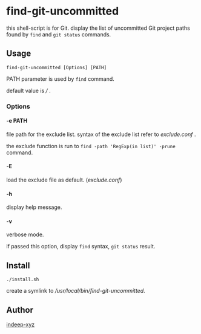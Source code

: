 find-git-uncommitted
====

this shell-script is for Git.
display the list of uncommitted Git project paths found by `find` and `git status` commands.

## Usage

```
find-git-uncommitted [Options] [PATH]
```

PATH parameter is used by `find` command.

default value is _/_ .

### Options

#### -e PATH

file path for the exclude list. syntax of the exclude list refer to _exclude.conf_ .

the exclude function is run to `find -path 'RegExp(in list)' -prune` command.

#### -E

load the exclude file as default. (_exclude.conf_)

#### -h

display help message.

#### -v

verbose mode.

if passed this option, display `find` syntax, `git status` result.

## Install

```
./install.sh
```

create a symlink to _/usr/local/bin/find-git-uncommitted_.

## Author

[indeep-xyz](http://indeep.xyz/)
